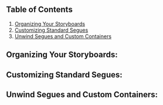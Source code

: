 ## <a name='contents'>Table of Contents</a>
  1. [Organizing Your Storyboards](#1)
  1. [Customizing Standard Segues](#2)
  1. [Unwind Segues and Custom Containers](#3)

## <a name='1'> Organizing Your Storyboards:</a>  

## <a name='2'> Customizing Standard Segues:</a>  

## <a name='3'> Unwind Segues and Custom Containers:</a>  
